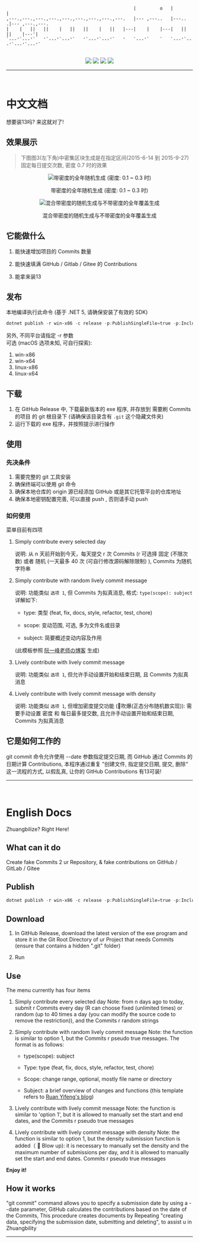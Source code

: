 
``` 

                                                |         o   |         |              
,---.,---.,---.,---.,---.,---.,---.,---.,---.   |--- ,---..   |---..   .|--- ,---.,---.
|    |   ||   ||    |   ||   ||    |   ||   |---|    |    |---|   ||   ||    |---'|    
`---'`---'`   '`---'`---'`   '`---'`---'`   '   `---'`    `   `---'`---'`---'`---'`    
                                                                                       
```

<p align="center">
  <a href="./LICENSE"><img src="https://img.shields.io/github/license/Dynesshely/conconcon-tri-buter?style=for-the-badge"></img></a>
  <a href=""><img src="https://img.shields.io/badge/Windows-0078D6?style=for-the-badge&logo=windows&logoColor=white"></img></a>
  <a href=""><img src="https://img.shields.io/badge/Linux-FCC624?style=for-the-badge&logo=linux&logoColor=black"></img></a>
  <a href=""><img src="https://img.shields.io/badge/mac%20os-000000?style=for-the-badge&logo=macos&logoColor=F0F0F0"></img></a>
</p>

------

</br>

# 中文文档

想要装13吗? 来这就对了!

## 效果展示
> 下图图3(左下角)中密集区块生成是在指定区间(2015-6-14 到 2015-9-27)固定每日提交次数, 密度 0.7 时的效果

<p align="center"><img src="https://source.catrol.cn/img/blog-catrol/posts/save-your-github/contribution-graph.png" alt="带密度的全年随机生成 (密度: 0.1 ~ 0.3 时)"></img></p>
<p align="center">带密度的全年随机生成 (密度: 0.1 ~ 0.3 时)</p>
<p align="center"><img src="https://source.catrol.cn/img/blog-catrol/posts/save-your-github/contribution-final-effect.png" alt="混合带密度的随机生成与不带密度的全年覆盖生成"></img></p>
<p align="center">混合带密度的随机生成与不带密度的全年覆盖生成</p>

## 它能做什么
1. 能快速增加项目的 Commits 数量

2. 能快速填满 GitHub / Gitlab / Gitee 的 Contributions
3. 能拿来装13

## 发布
本地编译执行此命令 (基于 .NET 5, 请确保安装了有效的 SDK)

``` powershell
dotnet publish -r win-x86 -c release -p:PublishSingleFile=true -p:IncludeNativeLibrariesForSelfExtract=true
```
另外, 不同平台请指定 -r 参数 <br>
可选 (macOS 选项未知, 可自行探索):
1. win-x86
2. win-x64
3. linux-x86
4. linux-x64

## 下载
1. 在 GitHub Release 中, 下载最新版本的 exe 程序, 并存放到 需要刷 Commits 的项目 的 git 根目录下 (请确保该目录含有 `.git` 这个隐藏文件夹)
2. 运行下载的 exe 程序，并按照提示进行操作

## 使用
### 先决条件
1. 需要完整的 git 工具安装
2. 确保终端可以使用 git 命令
3. 确保本地仓库的 origin 源已经添加 GitHub 或是其它托管平台的仓库地址
4. 确保本地密钥配置完善, 可以直接 push , 否则请手动 push

### 如何使用
菜单目前有四项
1. Simply contribute every selected day

   说明: 从 n 天前开始到今天，每天提交 r 次 Commits (r 可选择 固定 (不限次数) 或者 随机 (一天最多 40 次 (可自行修改源码解除限制) ), Commits 为随机字符串

2. Simply contribute with random lively commit message

   说明: 功能类似 `选项 1`, 但 Commits 为拟真消息, 格式: `type(scope): subject` 详解如下:

   * type: 类型 (feat, fix, docs, style, refactor, test, chore)

   * scope: 变动范围, 可选, 多为文件名或目录

   * subject: 简要概述变动内容及作用

   (此模板参照 [阮一峰老师の博客](http://www.ruanyifeng.com/blog/2016/01/commit_message_change_log.html) 生成)

3. Lively contribute with lively commit message

   说明: 功能类似 `选项 1`, 但允许手动设置开始和结束日期, 且 Commits 为拟真消息

4. Lively contribute with lively commit message with density

   说明: 功能类似 `选项 1`, 但增加密度提交功能 (🎷吹爆(正态分布随机数实现)):  需要手动设置 密度 和 每日最多提交数, 且允许手动设置开始和结束日期, Commits 为拟真消息

## 它是如何工作的
git commit 命令允许使用 --date 参数指定提交日期, 而 GitHub 通过 Commits 的日期计算 Contributions, 本程序通过重复 ”创建文件, 指定提交日期, 提交, 删除“ 这一流程的方式, 以假乱真, 让你的 GitHub Contributions 有13可装!

------

</br>

# English Docs

Zhuangbilize? Right Here!

## What can it do
Create fake Commits 2 ur Repository, & fake contributions on GitHub / GitLab / Gitee

## Publish
``` powershell
dotnet publish -r win-x86 -c release -p:PublishSingleFile=true -p:IncludeNativeLibrariesForSelfExtract=true
```

## Download
1. In GitHub Release, download the latest version of the exe program and store it in the Git Root Directory of ur Project that needs Commits (ensure that contains a hidden ".git" folder)

2. Run

## Use

The menu currently has four items
1. Simply contribute every selected day
    Note: from n days ago to today, submit r Commits every day (R can choose fixed (unlimited times) or random (up to 40 times a day (you can modify the source code to remove the restriction)), and the Commits r random strings

2. Simply contribute with random lively commit message
    Note: the function is similar to option 1, but the Commits r pseudo true messages. The format is as follows:

   * type(scope): subject

   * Type: type (feat, fix, docs, style, refactor, test, chore)

   * Scope: change range, optional, mostly file name or directory

   * Subject: a brief overview of changes and functions
     (this template refers to [Ruan Yifeng's blog]( http://www.ruanyifeng.com/blog/2016/01/commit_message_change_log.html ))

3. Lively contribute with lively commit message
    Note: the function is similar to 'option 1', but it is allowed to manually set the start and end dates, and the Commits r pseudo true messages
4. Lively contribute with lively commit message with density
    Note: the function is similar to option 1, but the density submission function is added（ 🎷 Blow up): it is necessary to manually set the density and the maximum number of submissions per day, and it is allowed to manually set the start and end dates. Commits r pseudo true messages

**Enjoy it!**

## How it works

"git commit" command allows you to specify a submission date by using a --date parameter, GitHub calculates the contributions based on the date of the Commits, This procedure creates documents by Repeating "creating data, specifying the submission date, submitting and deleting", to assist u in Zhuangbility

------
